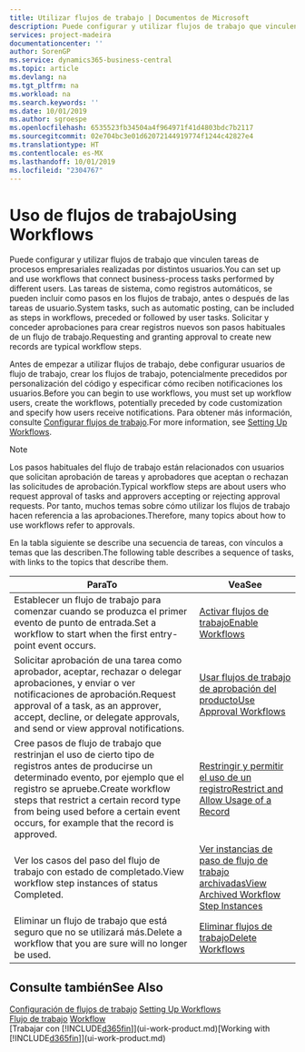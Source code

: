 ```yaml
---
title: Utilizar flujos de trabajo | Documentos de Microsoft
description: Puede configurar y utilizar flujos de trabajo que vinculen tareas de procesos empresariales realizadas por distintos usuarios. Las tareas de sistema, como registros automáticos, se pueden incluir como pasos en los flujos de trabajo, antes o después de las tareas de usuario. Solicitar y conceder aprobaciones para crear registros nuevos son pasos habituales de un flujo de trabajo.
services: project-madeira
documentationcenter: ''
author: SorenGP
ms.service: dynamics365-business-central
ms.topic: article
ms.devlang: na
ms.tgt_pltfrm: na
ms.workload: na
ms.search.keywords: ''
ms.date: 10/01/2019
ms.author: sgroespe
ms.openlocfilehash: 6535523fb34504a4f964971f41d4803bdc7b2117
ms.sourcegitcommit: 02e704bc3e01d62072144919774f1244c42827e4
ms.translationtype: HT
ms.contentlocale: es-MX
ms.lasthandoff: 10/01/2019
ms.locfileid: "2304767"
---
```

# <a name="using-workflows"></a><span data-ttu-id="5a6ce-105">Uso de flujos de trabajo</span><span class="sxs-lookup"><span data-stu-id="5a6ce-105">Using Workflows</span></span>
<span data-ttu-id="5a6ce-106">Puede configurar y utilizar flujos de trabajo que vinculen tareas de procesos empresariales realizadas por distintos usuarios.</span><span class="sxs-lookup"><span data-stu-id="5a6ce-106">You can set up and use workflows that connect business-process tasks performed by different users.</span></span> <span data-ttu-id="5a6ce-107">Las tareas de sistema, como registros automáticos, se pueden incluir como pasos en los flujos de trabajo, antes o después de las tareas de usuario.</span><span class="sxs-lookup"><span data-stu-id="5a6ce-107">System tasks, such as automatic posting, can be included as steps in workflows, preceded or followed by user tasks.</span></span> <span data-ttu-id="5a6ce-108">Solicitar y conceder aprobaciones para crear registros nuevos son pasos habituales de un flujo de trabajo.</span><span class="sxs-lookup"><span data-stu-id="5a6ce-108">Requesting and granting approval to create new records are typical workflow steps.</span></span>  

 <span data-ttu-id="5a6ce-109">Antes de empezar a utilizar flujos de trabajo, debe configurar usuarios de flujo de trabajo, crear los flujos de trabajo, potencialmente precedidos por personalización del código y especificar cómo reciben notificaciones los usuarios.</span><span class="sxs-lookup"><span data-stu-id="5a6ce-109">Before you can begin to use workflows, you must set up workflow users, create the workflows, potentially preceded by code customization and specify how users receive notifications.</span></span> <span data-ttu-id="5a6ce-110">Para obtener más información, consulte [Configurar flujos de trabajo](across-set-up-workflows.md).</span><span class="sxs-lookup"><span data-stu-id="5a6ce-110">For more information, see [Setting Up Workflows](across-set-up-workflows.md).</span></span>  

> [!NOTE]  
>  <span data-ttu-id="5a6ce-111">Los pasos habituales del flujo de trabajo están relacionados con usuarios que solicitan aprobación de tareas y aprobadores que aceptan o rechazan las solicitudes de aprobación.</span><span class="sxs-lookup"><span data-stu-id="5a6ce-111">Typical workflow steps are about users who request approval of tasks and approvers accepting or rejecting approval requests.</span></span> <span data-ttu-id="5a6ce-112">Por tanto, muchos temas sobre cómo utilizar los flujos de trabajo hacen referencia a las aprobaciones.</span><span class="sxs-lookup"><span data-stu-id="5a6ce-112">Therefore, many topics about how to use workflows refer to approvals.</span></span>  

 <span data-ttu-id="5a6ce-113">En la tabla siguiente se describe una secuencia de tareas, con vínculos a temas que las describen.</span><span class="sxs-lookup"><span data-stu-id="5a6ce-113">The following table describes a sequence of tasks, with links to the topics that describe them.</span></span>  

|<span data-ttu-id="5a6ce-114">**Para**</span><span class="sxs-lookup"><span data-stu-id="5a6ce-114">**To**</span></span>|<span data-ttu-id="5a6ce-115">**Vea**</span><span class="sxs-lookup"><span data-stu-id="5a6ce-115">**See**</span></span>|  
|------------|-------------|  
|<span data-ttu-id="5a6ce-116">Establecer un flujo de trabajo para comenzar cuando se produzca el primer evento de punto de entrada.</span><span class="sxs-lookup"><span data-stu-id="5a6ce-116">Set a workflow to start when the first entry-point event occurs.</span></span>|[<span data-ttu-id="5a6ce-117">Activar flujos de trabajo</span><span class="sxs-lookup"><span data-stu-id="5a6ce-117">Enable Workflows</span></span>](across-how-to-enable-workflows.md)|  
|<span data-ttu-id="5a6ce-118">Solicitar aprobación de una tarea como aprobador, aceptar, rechazar o delegar aprobaciones, y enviar o ver notificaciones de aprobación.</span><span class="sxs-lookup"><span data-stu-id="5a6ce-118">Request approval of a task, as an approver, accept, decline, or delegate approvals, and send or view approval notifications.</span></span>|[<span data-ttu-id="5a6ce-119">Usar flujos de trabajo de aprobación del producto</span><span class="sxs-lookup"><span data-stu-id="5a6ce-119">Use Approval Workflows</span></span>](across-how-use-approval-workflows.md)|  
|<span data-ttu-id="5a6ce-120">Cree pasos de flujo de trabajo que restrinjan el uso de cierto tipo de registros antes de producirse un determinado evento, por ejemplo que el registro se apruebe.</span><span class="sxs-lookup"><span data-stu-id="5a6ce-120">Create workflow steps that restrict a certain record type from being used before a certain event occurs, for example that the record is approved.</span></span>|[<span data-ttu-id="5a6ce-121">Restringir y permitir el uso de un registro</span><span class="sxs-lookup"><span data-stu-id="5a6ce-121">Restrict and Allow Usage of a Record</span></span>](across-how-to-restrict-and-allow-usage-of-a-record.md)|  
|<span data-ttu-id="5a6ce-122">Ver los casos del paso del flujo de trabajo con estado de completado.</span><span class="sxs-lookup"><span data-stu-id="5a6ce-122">View workflow step instances of status Completed.</span></span>|[<span data-ttu-id="5a6ce-123">Ver instancias de paso de flujo de trabajo archivadas</span><span class="sxs-lookup"><span data-stu-id="5a6ce-123">View Archived Workflow Step Instances</span></span>](across-how-to-view-archived-workflow-step-instances.md)|  
|<span data-ttu-id="5a6ce-124">Eliminar un flujo de trabajo que está seguro que no se utilizará más.</span><span class="sxs-lookup"><span data-stu-id="5a6ce-124">Delete a workflow that you are sure will no longer be used.</span></span>|[<span data-ttu-id="5a6ce-125">Eliminar flujos de trabajo</span><span class="sxs-lookup"><span data-stu-id="5a6ce-125">Delete Workflows</span></span>](across-how-to-delete-workflows.md)|  

## <a name="see-also"></a><span data-ttu-id="5a6ce-126">Consulte también</span><span class="sxs-lookup"><span data-stu-id="5a6ce-126">See Also</span></span>  
<span data-ttu-id="5a6ce-127">[Configuración de flujos de trabajo](across-set-up-workflows.md) </span><span class="sxs-lookup"><span data-stu-id="5a6ce-127">[Setting Up Workflows](across-set-up-workflows.md) </span></span>  
<span data-ttu-id="5a6ce-128">[Flujo de trabajo](across-workflow.md) </span><span class="sxs-lookup"><span data-stu-id="5a6ce-128">[Workflow](across-workflow.md) </span></span>  
<span data-ttu-id="5a6ce-129">[Trabajar con [!INCLUDE[d365fin](includes/d365fin_md.md)]](ui-work-product.md)</span><span class="sxs-lookup"><span data-stu-id="5a6ce-129">[Working with [!INCLUDE[d365fin](includes/d365fin_md.md)]](ui-work-product.md)</span></span>
